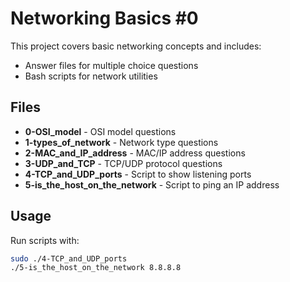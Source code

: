 # Networking Basics #0

This project covers basic networking concepts and includes:

- Answer files for multiple choice questions
- Bash scripts for network utilities

## Files

- **0-OSI_model** - OSI model questions
- **1-types_of_network** - Network type questions  
- **2-MAC_and_IP_address** - MAC/IP address questions
- **3-UDP_and_TCP** - TCP/UDP protocol questions
- **4-TCP_and_UDP_ports** - Script to show listening ports
- **5-is_the_host_on_the_network** - Script to ping an IP address

## Usage

Run scripts with:
```bash
sudo ./4-TCP_and_UDP_ports
./5-is_the_host_on_the_network 8.8.8.8
